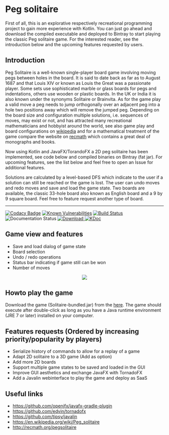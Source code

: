 # Peg solitaire

First of all, this is an explorative respectively recreational programming project to gain more experience with Kotlin. You can just go ahead and download the compiled executable and deployed to Bintray to start playing the classic Peg solitaire game. For the interested reader, see the introduction below and the upcoming features requested by users.

## Introduction
Peg Solitaire is a well-known single-player board game involving moving pegs between holes in the board. It is said to date back as far as to August 1687 and that Louis XIV or known as Louis the Great was a passionate player. Some sets use sophisticated marble or glass boards for pegs and indentations, others use wooden or plastic boards. In the UK or India it is also known under the synonyms Solitaire or Brainvita. As for the game play a valid move a peg needs to jump orthogonally over an adjacent peg into a hole two positions away which will remove the jumped peg. Depending on the board size and configuration multiple solutions, i.e. sequences of moves, may exist or not, and has attracted many recreational mathematicians and hobbyist around the world, see also game play and board configurations on [wikipedia](https://en.wikipedia.org/wiki/Peg_solitaire) and for a mathematical treatment of the game compare the website on [recmath](http://recmath.org/pegsolitaire) which contains a great deal of monographs and books.

Now using Kotlin and JavaFX/TorandoFX a 2D peg solitaire has been implemented, see code below and compiled binaries on Bintray (fat jar). For upcoming features, see the list below and feel free to open an Issue for additional features. 

Solutions are calculated by a level-based DFS which indicate to the user if a solution can still be reached or the game is lost. The user can undo moves and redo moves and save and load the game state. Two boards are available, the classic 33-hole board also known as English board and a 9 by 9 square board. Feel free to feature request another type of board.

---

[![Codacy Badge](https://api.codacy.com/project/badge/Grade/c1895090a5fe4f009f7835d0f7d5e1ca)](https://app.codacy.com/manual/stephan_5/Solitaire?utm_source=github.com&utm_medium=referral&utm_content=stephanmg/Solitaire&utm_campaign=Badge_Grade_Settings)
[![Known Vulnerabilities](https://snyk.io/test/github/stephanmg/Solitaire/badge.svg?targetFile=build.gradle)](https://snyk.io/test/github/stephanmg/Solitaire?targetFile=build.gradle)
[![Build Status](https://travis-ci.org/stephanmg/Solitaire.svg?branch=master)](https://travis-ci.org/stephanmg/Solitaire)
![Documentation Status](https://github.com/stephanmg/Solitaire/workflows/KDoc/badge.svg?branch=master)
[![Download](https://api.bintray.com/packages/stephanmg/Solitaire/0.0.1-nightly/images/download.svg) ](https://bintray.com/stephanmg/Solitaire/0.0.1-nightly/_latestVersion)
[![KDoc](https://img.shields.io/badge/KDoc-Kotlin%20Documentation-magenta.svg)](https://stephanmg.github.io/Solitaire/)

## Game view and features
- Save and load dialog of game state
- Board selection
- Undo / redo operations
- Status bar indicating if game still can be won
- Number of moves

<p align="center">
   <img src="../assets/gui.png">
</p>

## Howto play the game
Download the game (Solitaire-bundled.jar) from the [here](https://dl.bintray.com/stephanmg/Solitaire/standalone_files/level1/).
The game should execute after double-click as long as you have a Java runtime environment (JRE 7 or later) installed on your computer.

## Features requests (Ordered by increasing priority/popularity by players)
- Serialize history of commands to allow for a replay of a game 
- Adapt 2D solitaire to a 3D game (Add as option)
- Add more 2D boards
- Support multiple game states to be saved and loaded in the GUI
- Improve GUI aesthetics and exchange JavaFX with TornadoFX
- Add a Javalin webinterface to play the game and deploy as SaaS

## Useful links
- https://github.com/openjfx/javafx-gradle-plugin
- https://github.com/edvin/tornadofx
- https://github.com/tipsy/javalin
- https://en.wikipedia.org/wiki/Peg_solitaire
- http://recmath.org/pegsolitaire
